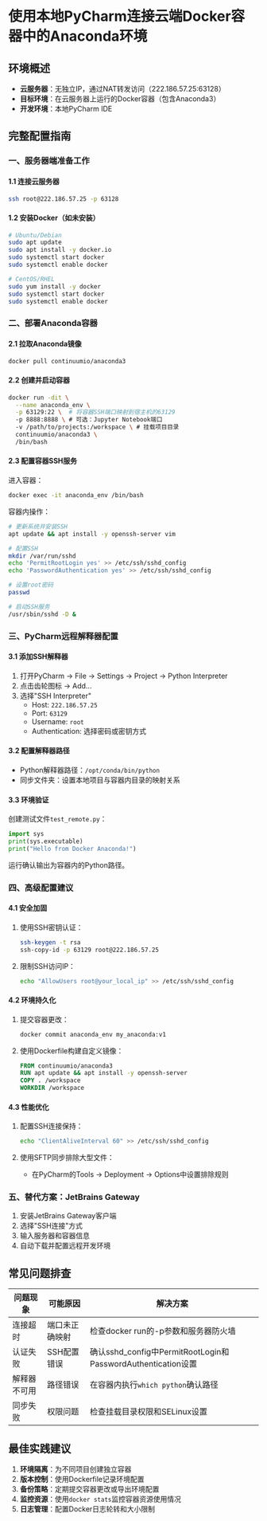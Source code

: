 # 使用本地PyCharm连接云端Docker容器中的Anaconda环境

## 环境概述

- **云服务器**：无独立IP，通过NAT转发访问（222.186.57.25:63128）
- **目标环境**：在云服务器上运行的Docker容器（包含Anaconda3）
- **开发环境**：本地PyCharm IDE

## 完整配置指南

### 一、服务器端准备工作

#### 1.1 连接云服务器

```bash
ssh root@222.186.57.25 -p 63128
```

#### 1.2 安装Docker（如未安装）

```bash
# Ubuntu/Debian
sudo apt update
sudo apt install -y docker.io
sudo systemctl start docker
sudo systemctl enable docker

# CentOS/RHEL
sudo yum install -y docker
sudo systemctl start docker
sudo systemctl enable docker
```

### 二、部署Anaconda容器

#### 2.1 拉取Anaconda镜像

```bash
docker pull continuumio/anaconda3
```

#### 2.2 创建并启动容器

```bash
docker run -dit \
  --name anaconda_env \
  -p 63129:22 \  # 将容器SSH端口映射到宿主机的63129
  -p 8888:8888 \ # 可选：Jupyter Notebook端口
  -v /path/to/projects:/workspace \ # 挂载项目目录
  continuumio/anaconda3 \
  /bin/bash
```

#### 2.3 配置容器SSH服务

进入容器：
```bash
docker exec -it anaconda_env /bin/bash
```

容器内操作：
```bash
# 更新系统并安装SSH
apt update && apt install -y openssh-server vim

# 配置SSH
mkdir /var/run/sshd
echo 'PermitRootLogin yes' >> /etc/ssh/sshd_config
echo 'PasswordAuthentication yes' >> /etc/ssh/sshd_config

# 设置root密码
passwd

# 启动SSH服务
/usr/sbin/sshd -D &
```

### 三、PyCharm远程解释器配置

#### 3.1 添加SSH解释器

1. 打开PyCharm → File → Settings → Project → Python Interpreter
2. 点击齿轮图标 → Add...
3. 选择"SSH Interpreter"
   - Host: `222.186.57.25`
   - Port: `63129`
   - Username: `root`
   - Authentication: 选择密码或密钥方式

#### 3.2 配置解释器路径

- Python解释器路径：`/opt/conda/bin/python`
- 同步文件夹：设置本地项目与容器内目录的映射关系

#### 3.3 环境验证

创建测试文件`test_remote.py`：
```python
import sys
print(sys.executable)
print("Hello from Docker Anaconda!")
```

运行确认输出为容器内的Python路径。

### 四、高级配置建议

#### 4.1 安全加固

1. 使用SSH密钥认证：
   ```bash
   ssh-keygen -t rsa
   ssh-copy-id -p 63129 root@222.186.57.25
   ```

2. 限制SSH访问IP：
   ```bash
   echo "AllowUsers root@your_local_ip" >> /etc/ssh/sshd_config
   ```

#### 4.2 环境持久化

1. 提交容器更改：
   ```bash
   docker commit anaconda_env my_anaconda:v1
   ```

2. 使用Dockerfile构建自定义镜像：
   ```dockerfile
   FROM continuumio/anaconda3
   RUN apt update && apt install -y openssh-server
   COPY . /workspace
   WORKDIR /workspace
   ```

#### 4.3 性能优化

1. 配置SSH连接保持：
   ```bash
   echo "ClientAliveInterval 60" >> /etc/ssh/sshd_config
   ```

2. 使用SFTP同步排除大型文件：
   - 在PyCharm的Tools → Deployment → Options中设置排除规则

### 五、替代方案：JetBrains Gateway

1. 安装JetBrains Gateway客户端
2. 选择"SSH连接"方式
3. 输入服务器和容器信息
4. 自动下载并配置远程开发环境

## 常见问题排查

| 问题现象     | 可能原因       | 解决方案                                                     |
| ------------ | -------------- | ------------------------------------------------------------ |
| 连接超时     | 端口未正确映射 | 检查docker run的-p参数和服务器防火墙                         |
| 认证失败     | SSH配置错误    | 确认sshd_config中PermitRootLogin和PasswordAuthentication设置 |
| 解释器不可用 | 路径错误       | 在容器内执行`which python`确认路径                           |
| 同步失败     | 权限问题       | 检查挂载目录权限和SELinux设置                                |

## 最佳实践建议

1. **环境隔离**：为不同项目创建独立容器
2. **版本控制**：使用Dockerfile记录环境配置
3. **备份策略**：定期提交容器更改或导出环境配置
4. **监控资源**：使用`docker stats`监控容器资源使用情况
5. **日志管理**：配置Docker日志轮转和大小限制
